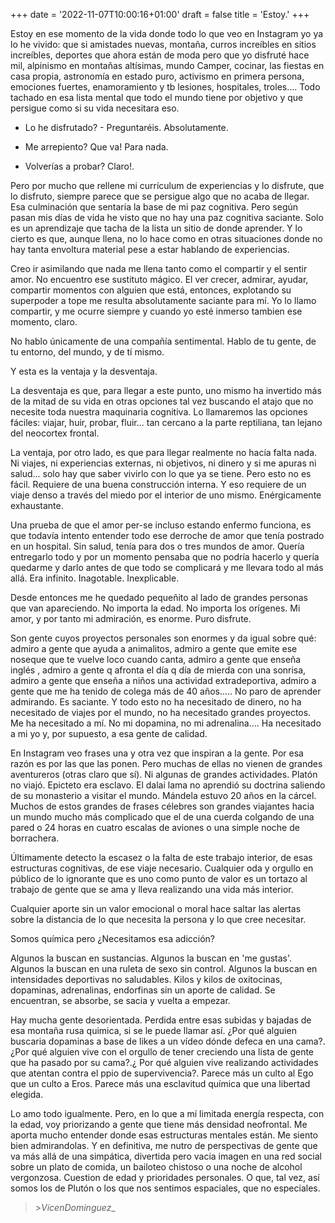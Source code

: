 +++
date = '2022-11-07T10:00:16+01:00'
draft = false
title = 'Estoy.'
+++

Estoy en ese momento de la vida donde todo lo que veo en Instagram yo ya lo he vivido: que si amistades nuevas, montaña, curros increíbles en sitios increíbles, deportes que ahora están de moda pero que yo disfruté hace mil, alpinismo en montañas altísimas, mundo Camper, cocinar, las fiestas en casa propia, astronomía en estado puro, activismo en primera persona, emociones fuertes, enamoramiento y tb lesiones, hospitales, troles.... Todo tachado en esa lista mental que todo el mundo tiene por objetivo y que persigue como si su vida necesitara eso. 



- Lo he disfrutado? - Preguntaréis. Absolutamente. 

- Me arrepiento? Que va! Para nada.

- Volverías a probar? Claro!. 



Pero por mucho que rellene mi currículum de experiencias y lo disfrute, que lo disfruto, siempre parece que se persigue algo que no acaba de llegar. Esa culminación que sentaría la base de mi paz cognitiva. Pero según pasan mis días de vida he visto que no hay una paz cognitiva saciante. Solo es un aprendizaje que tacha de la lista un sitio de donde aprender. Y lo cierto es que, aunque llena, no lo hace como en otras situaciones donde no hay tanta envoltura material pese a estar hablando de experiencias. 


Creo ir asimilando que nada me llena tanto como el compartir y el sentir amor. No encuentro ese sustituto mágico. El ver crecer, admirar, ayudar, compartir momentos con alguien que está, entonces, explotando su superpoder a tope me resulta absolutamente saciante para mí. Yo lo llamo compartir, y me ocurre siempre y cuando yo esté inmerso tambien ese momento, claro.


No hablo únicamente de una compañía sentimental. Hablo de tu gente, de tu entorno, del mundo, y de tí mismo. 

Y esta es la ventaja y la desventaja. 


La desventaja es que, para llegar a este punto, uno mismo ha invertido más de la mitad de su vida en otras opciones tal vez buscando el atajo que no necesite toda nuestra maquinaria cognitiva. Lo llamaremos las opciones fáciles: viajar, huir, probar, fluir... tan cercano a la parte reptiliana, tan lejano del neocortex frontal.


La ventaja, por otro lado, es que para llegar realmente no hacía falta nada. Ni viajes, ni experiencias externas, ni objetivos, ni dinero y si me apuras ni salud... solo hay que saber vivirlo con lo que ya se tiene. Pero esto no es fácil. Requiere de una buena construcción interna. Y eso requiere de un viaje denso a través del miedo por el interior de uno mismo. Enérgicamente exhaustante.


Una prueba de que el amor per-se incluso estando enfermo funciona, es que todavía intento entender todo ese derroche de amor que tenía postrado en un hospital. Sin salud, tenía para dos o tres mundos de amor. Quería entregarlo todo y por un momento pensaba que no podría hacerlo y quería quedarme y darlo antes de que todo se complicará y me llevara todo al más allá. Era infinito. Inagotable. Inexplicable.


Desde entonces me he quedado pequeñito al lado de grandes personas que van apareciendo. No importa la edad. No importa los orígenes. Mi amor, y por tanto mi admiración, es enorme. Puro disfrute. 


Son gente cuyos proyectos personales son enormes y da igual sobre qué: admiro a gente que ayuda a animalitos, admiro a gente que emite ese noseque que te vuelve loco cuando canta, admiro a gente que enseña inglés , admiro a gente q afronta el día q día de mierda con una sonrisa, admiro a gente que enseña a niños una actividad extradeportiva, admiro a gente que me ha tenido de colega más de 40 años..... No paro de aprender admirando. Es saciante. Y todo esto no ha necesitado de dinero, no ha necesitado de viajes por el mundo, no ha necesitado grandes proyectos. Me ha necesitado a mí. No mi dopamina, no mi adrenalina.... Ha necesitado a mi yo y, por supuesto, a esa gente de calidad.


En Instagram veo frases una y otra vez que inspiran a la gente. Por esa razón es por las que las ponen. Pero muchas de ellas no vienen de grandes aventureros (otras claro que sí). Ni algunas de grandes actividades. Platón no viajó. Epicteto era esclavo. El dalai lama no aprendió su doctrina saliendo de su monasterio a visitar el mundo. Mándela estuvo 20 años en la cárcel. Muchos de estos grandes de frases célebres son grandes viajantes hacia un mundo mucho más complicado que el de una cuerda colgando de una pared o 24 horas en cuatro escalas de aviones o una simple noche de borrachera.


Últimamente detecto la escasez o la falta de este trabajo interior, de esas estructuras cognitivas, de ese viaje necesario. Cualquier oda y orgullo en público de lo ignorante que es uno como punto de valor es un tortazo al trabajo de gente que se ama y lleva realizando una vida más interior.


Cualquier aporte sin un valor emocional o moral hace saltar las alertas sobre la distancia de lo que necesita la persona y lo que cree necesitar.

Somos química pero ¿Necesitamos esa adicción?


Algunos la buscan en sustancias. Algunos la buscan en 'me gustas'. Algunos la buscan en una ruleta de sexo sin control. Algunos la buscan en intensidades deportivas no saludables. Kilos y kilos de oxitocinas, dopaminas, adrenalinas, endorfinas sin un aporte de calidad. Se encuentran, se absorbe, se sacia y vuelta a empezar.

Hay mucha gente desorientada. Perdida entre esas subidas y bajadas de esa montaña rusa quimica, si se le puede llamar así. ¿Por qué alguien buscaria dopaminas a base de likes a un vídeo dónde defeca en una cama?. ¿Por qué alguien vive con el orgullo de tener creciendo una lista de gente que ha pasado por su cama?.¿ Por qué alguien vive realizando actividades que atentan contra el ppio de supervivencia?. Parece más un culto al Ego que un culto a Eros. Parece más una esclavitud química que una libertad elegida.


Lo amo todo igualmente. Pero, en lo que a mí limitada energía respecta, con la edad, voy priorizando a gente que tiene más densidad neofrontal. Me aporta mucho entender donde esas estructuras mentales están. Me siento bien admirandolas. Y en definitiva, me nutro de perspectivas de gente que va más allá de una simpática, divertida pero vacia imagen en una red social sobre un plato de comida, un bailoteo chistoso o una noche de alcohol vergonzosa. Cuestion de edad y prioridades personales. O que, tal vez, así somos los de Plutón o los que nos sentimos espaciales, que no especiales.

> \>*VicenDominguez*_
